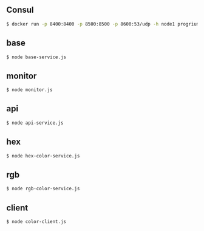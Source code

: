 

## Consul

```sh
$ docker run -p 8400:8400 -p 8500:8500 -p 8600:53/udp -h node1 progrium/consul -server -bootstrap
```

## base

```sh
$ node base-service.js
```


## monitor

```sh
$ node monitor.js
```


## api

```sh
$ node api-service.js
```


## hex

```sh
$ node hex-color-service.js
```


## rgb

```sh
$ node rgb-color-service.js
```


## client

```sh
$ node color-client.js
```
